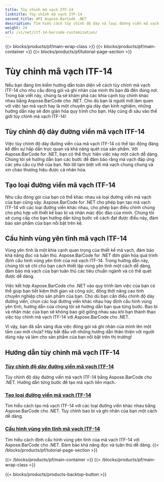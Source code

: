 ```yaml
---
title: Tùy chỉnh mã vạch ITF-14
linktitle: Tùy chỉnh mã vạch ITF-14
second_title: API Aspose.BarCode .NET
description: Tìm hiểu cách tùy chỉnh độ dày và loại đường viền mã vạch ITF-14 bằng Aspose.BarCode cho .NET. Tối ưu hóa việc đóng gói và ghi nhãn của bạn một cách dễ dàng.
weight: 24
url: /vi/net/itf-14-barcode-customization/
---
```


{{< blocks/products/pf/main-wrap-class >}}
{{< blocks/products/pf/main-container >}}
{{< blocks/products/pf/tutorial-page-section >}}

# Tùy chỉnh mã vạch ITF-14

Nếu bạn đang tìm kiếm hướng dẫn toàn diện về cách tùy chỉnh mã vạch ITF-14 cho nhu cầu đóng gói và ghi nhãn của mình thì bạn đã đến đúng nơi. Trong bài viết này, chúng ta sẽ khám phá các khía cạnh tùy chỉnh khác nhau bằng Aspose.BarCode cho .NET. Cho dù bạn là người mới làm quen với việc tạo mã vạch hay là một chuyên gia dày dạn kinh nghiệm, những hướng dẫn này sẽ đơn giản hóa quy trình cho bạn. Hãy cùng đi sâu vào thế giới tùy chỉnh mã vạch ITF-14!

## Tùy chỉnh độ dày đường viền mã vạch ITF-14
Việc tùy chỉnh độ dày đường viền của mã vạch ITF-14 có thể tác động đáng kể đến sự hấp dẫn trực quan và khả năng quét của sản phẩm. Với Aspose.BarCode for .NET, bạn có thể thực hiện việc này một cách dễ dàng. Chúng tôi sẽ hướng dẫn bạn các bước để đảm bảo rằng mã vạch đáp ứng các yêu cầu cụ thể của bạn. Nói lời tạm biệt với mã vạch chung chung và xin chào thương hiệu được cá nhân hóa.

## Tạo loại đường viền mã vạch ITF-14
Nhu cầu đóng gói của bạn có thể khác nhau và loại đường viền mã vạch của bạn cũng vậy. Aspose.BarCode for .NET cho phép bạn tạo mã vạch ITF-14 với các loại đường viền khác nhau, cho phép bạn điều chỉnh chúng cho phù hợp với thiết kế bao bì và nhãn mác độc đáo của mình. Chúng tôi sẽ cung cấp cho bạn hướng dẫn từng bước về cách đạt được điều này, đảm bảo sản phẩm của bạn nổi bật trên kệ.

## Cấu hình vùng yên tĩnh mã vạch ITF-14
Vùng yên tĩnh là một khía cạnh quan trọng của thiết kế mã vạch, đảm bảo khả năng đọc và tuân thủ. Aspose.BarCode for .NET đơn giản hóa quá trình định cấu hình vùng yên tĩnh của mã vạch ITF-14. Trong hướng dẫn này, chúng tôi sẽ chỉ cho bạn cách thiết lập vùng yên tĩnh một cách dễ dàng, đảm bảo mã vạch của bạn tuân thủ các tiêu chuẩn ngành và có thể quét được dễ dàng.

Việc kết hợp Aspose.BarCode cho .NET vào quy trình làm việc của bạn có thể giúp bạn tiết kiệm thời gian và công sức, đồng thời nâng cao tính chuyên nghiệp cho sản phẩm của bạn. Cho dù bạn cần điều chỉnh độ dày đường viền, chọn các loại đường viền khác nhau hay định cấu hình vùng yên tĩnh, hướng dẫn của chúng tôi sẽ hướng dẫn bạn qua từng bước. Bao bì và nhãn mác của bạn sẽ không bao giờ giống nhau sau khi bạn thành thạo việc tùy chỉnh mã vạch ITF-14 với Aspose.BarCode cho .NET.

Vì vậy, bạn đã sẵn sàng đưa việc đóng gói và ghi nhãn của mình lên một tầm cao mới chưa? Hãy bắt đầu với những hướng dẫn thân thiện với người dùng này và làm cho sản phẩm của bạn nổi bật trên thị trường!
## Hướng dẫn tùy chỉnh mã vạch ITF-14
### [Tùy chỉnh độ dày đường viền mã vạch ITF-14](./itf-14-barcode-border-thickness-customization/)
Tùy chỉnh độ dày đường viền mã vạch ITF-14 bằng Aspose.BarCode cho .NET. Hướng dẫn từng bước để tạo mã vạch liền mạch.
### [Tạo loại đường viền mã vạch ITF-14](./itf-14-barcode-border-type-generation/)
Tìm hiểu cách tạo mã vạch ITF-14 với các loại đường viền khác nhau bằng Aspose.BarCode cho .NET. Tùy chỉnh bao bì và ghi nhãn của bạn một cách dễ dàng.
### [Cấu hình vùng yên tĩnh mã vạch ITF-14](./itf-14-barcode-quiet-zone-configuration/)
Tìm hiểu cách định cấu hình vùng yên tĩnh của mã vạch ITF-14 với Aspose.BarCode cho .NET. Đảm bảo khả năng đọc và tuân thủ dễ dàng.
{{< /blocks/products/pf/tutorial-page-section >}}

{{< /blocks/products/pf/main-container >}}
{{< /blocks/products/pf/main-wrap-class >}}

{{< blocks/products/products-backtop-button >}}
